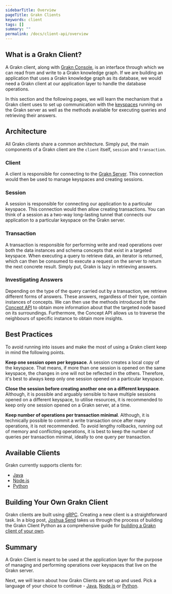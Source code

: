 ```yaml
---
sidebarTitle: Overview
pageTitle: Grakn Clients
keywords: client
tags: []
summary: ""
permalink: /docs/client-api/overview
---
```


## What is a Grakn Client?
A Grakn client, along with [Grakn Console](...), is an interface through which we can read from and write to a Grakn knowledge graph. If we are building an application that uses a Grakn knowledge graph as its database, we would need a Grakn client at our application layer to handle the database operations.

In this section and the following pages, we will learn the mechanism that a Grakn client uses to set up communication with the [keyspaces](...) running on the Grakn server as well as the methods available for executing queries and retrieving their answers.

## Architecture
All Grakn clients share a common architecture. Simply put, the main components of a Grakn client are the `client` itself, `session` and `transaction`.

### Client
A client is responsible for connecting to the [Grakn Server](...). This connection would then be used to manage keyspaces and creating sessions.

### Session
A session is responsible for connecting our application to a particular keyspace. This connection would then allow creating transactions. You can think of a session as a two-way long-lasting tunnel that connects our application to a particular keyspace on the Grakn server.

### Transaction
A transaction is responsible for performing write and read operations over both the data instances and schema concepts that exist in a targeted keyspace. When executing a query to retrieve data, an iterator is returned, which can then be consumed to execute a request on the server to return the next concrete result. Simply put, Grakn is lazy in retrieving answers.

### Investigating Answers
Depending on the type of the query carried out by a transaction, we retrieve different forms of answers. These answers, regardless of their type, contain instances of concepts. We can then use the methods introduced bt the [Concept API](...) to obtain more information about that the targeted node based on its surroundings. Furthermore, the Concept API allows us to traverse the neighbours of specific instance to obtain more insights.

## Best Practices
To avoid running into issues and make the most of using a Grakn client keep in mind the following points.

**Keep one session open per keypsace**. A session creates a local copy of the keyspace. That means, if more than one session is opened on the same keyspace, the changes in one will not be reflected in the others. Therefore, it's best to always keep only one session opened on a particular keyspace.

**Close the session before creating another one on a different keyspace**. Although, it is possible and arguably sensible to have multiple sessions opened on a different keyspace, to utilise resources, it is recommended to keep only one session opened on a Grakn server, at a time.

**Keep number of operations per transaction minimal**. Although, it is technically possible to commit a write transaction once after many operations, it is not recommended. To avoid lengthy rollbacks, running out of memory and conflicting operations, it is best to keep the number of queries per transaction minimal, ideally to one query per transaction.

## Available Clients
Grakn currently supports clients for:
- [Java](/docs/client-api/java)
- [Node.js](/docs/client-api/nodejs)
- [Python](/docs/client-api/python)

## Building Your Own Grakn Client
Grakn clients are built using [gRPC](https://grpc.io/). Creating a new client is a straightforward task. In a blog post, [Joshua Send](https://blog.grakn.ai/@joshuasend) takes us through the process of building the Grakn Client Python as a comprehensive guide for [building a Grakn client of your own](https://blog.grakn.ai/grakn-python-driver-how-to-roll-your-own-b010bbd73023).

## Summary
A Grakn Client is meant to be used at the application layer for the purpose of managing and performing operations over keyspaces that live on the Grakn server.

Next, we will learn about how Grakn Clients are set up and used. Pick a language of your choice to continue - [Java](/docs/client-api/java), [Node.js](/docs/client-api/nodejs) or [Python](/docs/client-api/python).